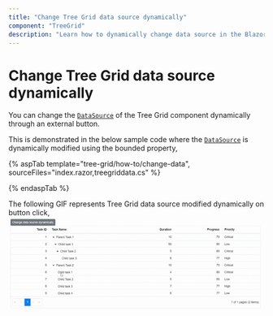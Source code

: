 ```yaml
---
title: "Change Tree Grid data source dynamically"
component: "TreeGrid"
description: "Learn how to dynamically change data source in the Blazor Tree Grid component"
---
```


# Change Tree Grid data source dynamically

You can change the [`DataSource`](https://help.syncfusion.com/cr/blazor/Syncfusion.Blazor.TreeGrid.SfTreeGrid-1.html#Syncfusion_Blazor_TreeGrid_SfTreeGrid_1_DataSource) of the Tree Grid component dynamically through an external button.

This is demonstrated in the below sample code where the [`DataSource`](https://help.syncfusion.com/cr/blazor/Syncfusion.Blazor.TreeGrid.SfTreeGrid-1.html#Syncfusion_Blazor_TreeGrid_SfTreeGrid_1_DataSource) is dynamically modified using the bounded property,

{% aspTab template="tree-grid/how-to/change-data", sourceFiles="index.razor,treegriddata.cs" %}

{% endaspTab %}

The following GIF represents Tree Grid data source modified dynamically on button click,
![`Update datasource dynamically`](../images/change-datasource.gif)